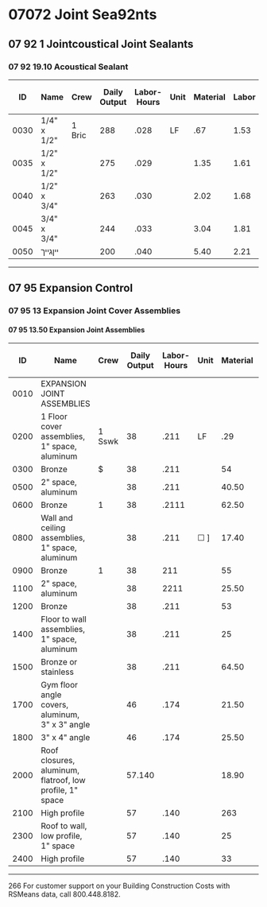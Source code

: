 # 07072 Joint Sea92nts

## 07 92 1 Jointcoustical Joint Sealants

### 07 92 19.10 Acoustical Sealant

| ID   | Name                | Crew   | Daily Output | Labor-Hours | Unit | Material | Labor | Equipment | Total | Total Incl O&P |
|------|---------------------|--------|--------------|-------------|------|----------|-------|-----------|-------|----------------|
| 0030 | 1/4" x 1/2"         | 1 Bric | 288          | .028        | LF   | .67      | 1.53  |           | 2.20  | 3.             |
| 0035 | 1/2" x 1/2"         |        | 275          | .029        |      | 1.35     | 1.61  |           | 2.96  | 3.             |
| 0040 | 1/2" x 3/4"         |        | 263          | .030        |      | 2.02     | 1.68  |           | 3.70  | 4.             |
| 0045 | 3/4" x 3/4"         |        | 244          | .033        |      | 3.04     | 1.81  |           | 4.85  | 6.             |
| 0050 | ייןגייך             |        | 200          | .040        |      | 5.40     | 2.21  |           | 7.61  | 9.             |

---

## 07 95 Expansion Control

### 07 95 13 Expansion Joint Cover Assemblies

#### 07 95 13.50 Expansion Joint Assemblies

| ID   | Name                                                                 | Crew   | Daily Output | Labor-Hours | Unit | Material | Labor | Equipment | Total | Total Incl O&P |
|------|----------------------------------------------------------------------|--------|--------------|-------------|------|----------|-------|-----------|-------|----------------|
| 0010 | EXPANSION JOINT ASSEMBLIES                                           |        |              |             |      |          |       |           |       |                |
| 0200 | 1 Floor cover assemblies, 1" space, aluminum                         | 1 Sswk | 38           | .211        | LF   | .29      | 13    |           | 42    | 52             |
| 0300 | Bronze                                                               | $      | 38           | .211        |      | 54       | 13    |           | 67    | 79             |
| 0500 | 2" space, aluminum                                                   |        | 38           | .211        |      | 40.50    | 13    |           | 53.50 | 65             |
| 0600 | Bronze                                                               | 1      | 38           | .2111       |      | 62.50    | 13    |           | 75.50 | 88.4           |
| 0800 | Wall and ceiling assemblies, 1" space, aluminum                      |        | 38           | .211        | ☐ ]  | 17.40    | 13    |           | 30.40 | 39             |
| 0900 | Bronze                                                               | 1      | 38           | 211         |      | 55       | 13    |           | 68    | 80.            |
| 1100 | 2" space, aluminum                                                   |        | 38           | 2211        |      | 25.50    | 13    |           | 38.50 | 48             |
| 1200 | Bronze                                                               |        | 38           | .211        |      | 53       | 13    |           | 66    | 78             |
| 1400 | Floor to wall assemblies, 1" space, aluminum                         |        | 38           | .211        |      | 25       | 13    |           | 38    | 47.5           |
| 1500 | Bronze or stainless                                                  |        | 38           | .211        |      | 64.50    | 13    |           | 77.50 | 91             |
| 1700 | Gym floor angle covers, aluminum, 3" x 3" angle                      |        | 46           | .174        |      | 21.50    | 10.75 |           | 32.25 | 40             |
| 1800 | 3" x 4" angle                                                        |        | 46           | .174        |      | 25.50    | 10.75 |           | 36.25 | 44.5           |
| 2000 | Roof closures, aluminum, flatroof, low profile, 1" space             |        | 57.140       |             |      | 18.90    | 8.70  |           | 27.60 | 34.5           |
| 2100 | High profile                                                         |        | 57    | .140 |            | 263       | 8.70  |           | 34.70 | 42             |
| 2300 | Roof to wall, low profile, 1" space                                  |        | 57           | .140        |      | 25       | 8.70  |           | 33.70 | 41             |
| 2400 | High profile                                                         |        | 57           | .140        |      | 33       | 8.70  |           | 41.70 | 49.5           |

---

266 For customer support on your Building Construction Costs with RSMeans data, call 800.448.8182.
